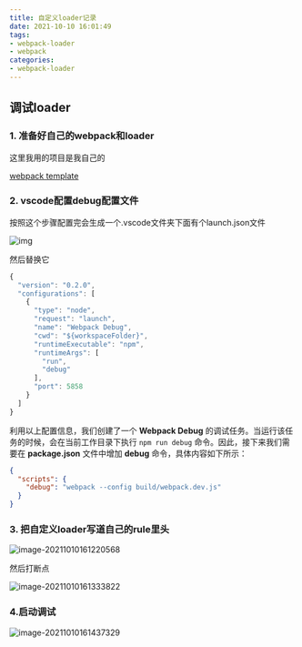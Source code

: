 ```yaml
---
title: 自定义loader记录
date: 2021-10-10 16:01:49
tags:
- webpack-loader
- webpack
categories:
- webpack-loader
---
```


## 调试loader

### 1. 准备好自己的webpack和loader

这里我用的项目是我自己的

[webpack template](https://github.com/NollieLeo/own-ReactTsAppCreateTemplate)

### 2. vscode配置debug配置文件

按照这个步骤配置完会生成一个.vscode文件夹下面有个launch.json文件

 ![img](https://p3-juejin.byteimg.com/tos-cn-i-k3u1fbpfcp/ae53a2653c7e43799c9802a100886a37~tplv-k3u1fbpfcp-watermark.awebp) 

然后替换它

```js
{
  "version": "0.2.0",
  "configurations": [
    {
      "type": "node",
      "request": "launch",
      "name": "Webpack Debug",
      "cwd": "${workspaceFolder}",
      "runtimeExecutable": "npm",
      "runtimeArgs": [
        "run",
        "debug"
      ],
      "port": 5858
    }
  ]
}
```

利用以上配置信息，我们创建了一个 **Webpack Debug** 的调试任务。当运行该任务的时候，会在当前工作目录下执行 `npm run debug` 命令。因此，接下来我们需要在 **package.json** 文件中增加 **debug** 命令，具体内容如下所示：

```json
{
  "scripts": {
    "debug": "webpack --config build/webpack.dev.js"
  }
}
```



### 3. 把自定义loader写道自己的rule里头

![image-20211010161220568](image-20211010161220568.png)

然后打断点

![image-20211010161333822](image-20211010161333822.png)

### 4.启动调试

![image-20211010161437329](image-20211010161437329.png)

